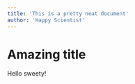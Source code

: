```yaml
---
title: 'This is a pretty neat document'
author: 'Happy Scientist'
---
```


# Amazing title

Hello sweety!
